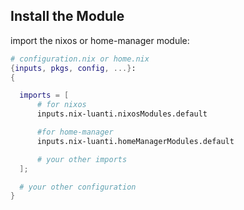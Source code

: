 ## Install the Module

import the nixos or home-manager module:

```nix
# configuration.nix or home.nix
{inputs, pkgs, config, ...}:
{

  imports = [
      # for nixos
      inputs.nix-luanti.nixosModules.default

      #for home-manager
      inputs.nix-luanti.homeManagerModules.default

      # your other imports
  ];

  # your other configuration
}

```
